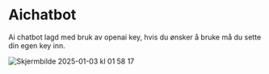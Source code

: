 # Aichatbot

Ai chatbot lagd med bruk av openai key, hvis du ønsker å bruke må du sette din egen key inn.


![Skjermbilde 2025-01-03 kl  01 58 17](https://github.com/user-attachments/assets/75e1fa8a-eec5-4be1-918a-c79aeb8d3b05)
